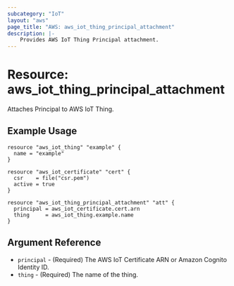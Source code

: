 ```yaml
---
subcategory: "IoT"
layout: "aws"
page_title: "AWS: aws_iot_thing_principal_attachment"
description: |-
    Provides AWS IoT Thing Principal attachment.
---
```


# Resource: aws_iot_thing_principal_attachment

Attaches Principal to AWS IoT Thing.

## Example Usage

```hcl
resource "aws_iot_thing" "example" {
  name = "example"
}

resource "aws_iot_certificate" "cert" {
  csr    = file("csr.pem")
  active = true
}

resource "aws_iot_thing_principal_attachment" "att" {
  principal = aws_iot_certificate.cert.arn
  thing     = aws_iot_thing.example.name
}
```

## Argument Reference

* `principal` - (Required) The AWS IoT Certificate ARN or Amazon Cognito Identity ID.
* `thing` - (Required) The name of the thing.
